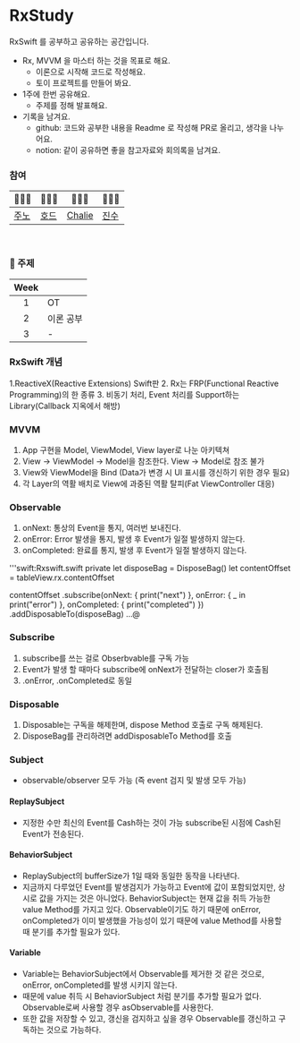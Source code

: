# RxStudy

RxSwift 를 공부하고 공유하는 공간입니다.

- Rx, MVVM 을 마스터 하는 것을 목표로 해요.
  - 이론으로 시작해 코드로 작성해요.
  - 토이 프로젝트를 만들어 봐요.
- 1주에 한번 공유해요.
  - 주제를 정해 발표해요.
- 기록을 남겨요.
  - github: 코드와 공부한 내용을 Readme 로 작성해 PR로 올리고, 생각을 나누어요.
  - notion: 같이 공유하면 좋을 참고자료와 회의록을 남겨요.
    <br/>

### 참여

| 🧑🏻‍💻                                | 👨🏻‍💻                                 | 🧑🏻‍💻                                 | 👩🏼‍💻                                  |
| ------------------------------------ | ---------------------------------- | ------------------------------------- | ----------------------------------- |
| [주노](https://github.com/junho7108) | [호드](https://github.com/herohjk) | [Chalie](https://github.com/chalie00) | [진수](https://github.com/Jinsujin) |

<br/>

### 📄 주제

| Week |           |
| :--: | --------- |
|  1   | OT        |
|  2   | 이론 공부 |
|  3   | -         |

### RxSwift 개념
1.ReactiveX(Reactive Extensions) Swift판
2. Rx는 FRP(Functional Reactive Programming)의 한 종류
3. 비동기 처리, Event 처리를 Support하는 Library(Callback 지옥에서 해방)

### MVVM
1. App 구현을 Model, ViewModel, View layer로 나눈 아키텍쳐
2. View → ViewModel → Model을 참조한다. View → Model로 참조 불가
3. View와 ViewModel을 Bind (Data가 변경 시 UI 표시를 갱신하기 위한 경우 필요)
4. 각 Layer의 역활 배치로 View에 과중된 역활 탈피(Fat ViewController 대응)

### Observable
1. onNext: 통상의 Event을 통지, 여러번 보내진다.
2. onError: Error 발생을 통지, 발생 후 Event가 일절 발생하지 않는다.
3. onCompleted: 완료를 통지, 발생 후 Event가 일절 발생하지 않는다.

'''swift:Rxswift.swift
private let disposeBag = DisposeBag()
let contentOffset = tableView.rx.contentOffset
        
contentOffset
    .subscribe(onNext: {
        print("next")
    }, onError: { _ in
        print("error")
    }, onCompleted: { 
        print("completed")
    })
    .addDisposableTo(disposeBag)
    ...@
    
 ### Subscribe
1. subscribe를 쓰는 걸로 Obserbvable를 구독 가능
2. Event가 발생 할 때마다 subscribe에 onNext가 전달하는 closer가 호출됨
3. .onError, .onCompleted로 동일

### Disposable
1. Disposable는 구독을 해제한며, dispose Method 호출로 구독 해제된다.
2. DisposeBag를 관리하려면 addDisposableTo Method를 호출

### Subject
- observable/observer 모두 가능 (즉 event 검지 및 발생 모두 가능)
#### ReplaySubject
 - 지정한 수만 최신의 Event를 Cash하는 것이 가능 subscribe된 시점에 Cash된 Event가 전송된다.

#### BehaviorSubject
- ReplaySubject의 bufferSize가 1일 때와 동일한 동작을 나타낸다.
- 지금까지 다루었던 Event를 발생검지가 가능하고 Event에 값이 포함되었지만, 상시로 값을 가지는 것은 아니었다.
BehaviorSubject는 현재 값을 취득 가능한 value Method를 가지고 있다. 
Observable이기도 하기 때문에 onError, onCompleted가 이미 발생했을 가능성이 있기 때문에 value Method를 사용할 때 분기를 추가할 필요가 있다.

#### Variable
- Variable는 BehaviorSubject에서 Observable를 제거한 것 같은 것으로, onError, onCompleted를 발생 시키지 않는다. 
- 때문에 value 취득 시 BehaviorSubject 처럼 분기를 추가할 필요가 없다. Observable로써 사용할 경우 asObservable를 사용한다.
- 또한 값을 저장할 수 있고, 갱신을 검지하고 싶을 경우 Observable를 갱신하고 구독하는 것으로 가능하다.
